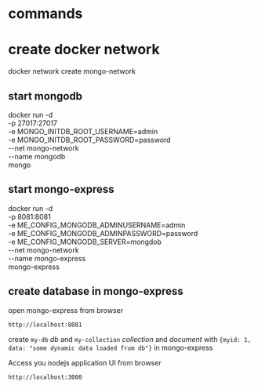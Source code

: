 # commands

# create docker network
docker network create mongo-network

## start mongodb
docker run -d \
-p 27017:27017 \
-e MONGO_INITDB_ROOT_USERNAME=admin \
-e MONGO_INITDB_ROOT_PASSWORD=password \
--net mongo-network \
--name mongodb \
mongo

## start mongo-express
docker run -d \
-p 8081:8081 \
-e ME_CONFIG_MONGODB_ADMINUSERNAME=admin \
-e ME_CONFIG_MONGODB_ADMINPASSWORD=password \
-e ME_CONFIG_MONGODB_SERVER=mongdob \
--net mongo-network \
--name mongo-express \
mongo-express

## create database in mongo-express
open mongo-express from browser

    http://localhost:8081

create `my-db` _db_ and `my-collection` _collection_ and _document_ with `{myid: 1, data: "some dynamic data loaded from db"}` in mongo-express
    

Access you nodejs application UI from browser

    http://localhost:3000

